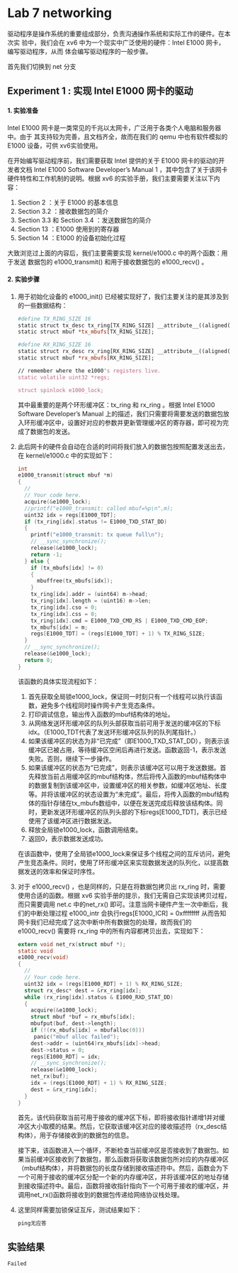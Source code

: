 # Lab 7 networking

驱动程序是操作系统的重要组成部分，负责沟通操作系统和实际工作的硬件。在本次实 验中，我们会在 xv6 中为一个现实中广泛使用的硬件：Intel E1000 网卡，编写驱动程序，从而 体会编写驱动程序的一般步骤。

首先我们切换到 net 分支



## Experiment 1 : 实现 Intel E1000 网卡的驱动

#### 1. 实验准备

Intel E1000 网卡是一类常见的千兆以太网卡，广泛用于各类个人电脑和服务器中。由于 其支持较为完善，且文档齐全，故而在我们的 qemu 中也有软件模拟的 E1000 设备，可供 xv6实验使用。

在开始编写驱动程序前，我们需要获取 Intel 提供的关于 E1000 网卡的驱动的开发者文档 Intel E1000 Software Developer’s Manual 1 ，其中包含了关于该网卡硬件特性和工作机制的说明。根据 xv6 的实验手册，我们主要需要关注以下内容：

1. Section 2 ：关于 E1000 的基本信息
2. Section 3.2 ：接收数据包的简介
3. Section 3.3 和 Section 3.4 ：发送数据包的简介
4. Section 13 ：E1000 使用到的寄存器
5. Section 14 ：E1000 的设备初始化过程

大致浏览过上面的内容后，我们主要需要实现 kernel/e1000.c 中的两个函数：用于发送 数据包的 e1000_transmit() 和用于接收数据包的 e1000_recv() 。

#### 2. 实验步骤

1. 用于初始化设备的 e1000_init() 已经被实现好了，我们主要关注的是其涉及到的一些数据结构：

   ```perl
   #define TX_RING_SIZE 16
   static struct tx_desc tx_ring[TX_RING_SIZE] __attribute__((aligned(16)));
   static struct mbuf *tx_mbufs[TX_RING_SIZE];
   
   #define RX_RING_SIZE 16
   static struct rx_desc rx_ring[RX_RING_SIZE] __attribute__((aligned(16)));
   static struct mbuf *rx_mbufs[RX_RING_SIZE];
   
   // remember where the e1000's registers live.
   static volatile uint32 *regs;
   
   struct spinlock e1000_lock;
   ```

   其中最重要的是两个环形缓冲区：tx_ring 和 rx_ring 。根据 Intel E1000 Software Developer’s Manual 上的描述，我们只需要将需要发送的数据包放入环形缓冲区中，设置好对应的参数并更新管理缓冲区的寄存器，即可视为完成了数据包的发送。

2. 此后网卡的硬件会自动在合适的时间将我们放入的数据包按照配置发送出去，在 kernel/e1000.c 中的实现如下：

   ```c
   int
   e1000_transmit(struct mbuf *m)
   {
     //
     // Your code here.
     acquire(&e1000_lock);
     //printf("e1000_transmit: called mbuf=%p\n",m);
     uint32 idx = regs[E1000_TDT];
     if (tx_ring[idx].status != E1000_TXD_STAT_DD)
     {
       printf("e1000_transmit: tx queue full\n");
       // __sync_synchronize();
       release(&e1000_lock);
       return -1;
     } else {
       if (tx_mbufs[idx] != 0)
       {
         mbuffree(tx_mbufs[idx]);
       }
       tx_ring[idx].addr = (uint64) m->head;
       tx_ring[idx].length = (uint16) m->len;
       tx_ring[idx].cso = 0;
       tx_ring[idx].css = 0;
       tx_ring[idx].cmd = E1000_TXD_CMD_RS | E1000_TXD_CMD_EOP;
       tx_mbufs[idx] = m;
       regs[E1000_TDT] = (regs[E1000_TDT] + 1) % TX_RING_SIZE;
     }
     // __sync_synchronize();
     release(&e1000_lock);
     return 0;
   }
   ```

   该函数的具体实现流程如下：

   1. 首先获取全局锁e1000_lock，保证同一时刻只有一个线程可以执行该函数，避免多个线程同时操作网卡产生竞态条件。
   2. 打印调试信息，输出传入函数的mbuf结构体的地址。
   3. 从网络发送环形缓冲区的队列头部获取当前可用于发送的缓冲区的下标idx。（E1000_TDT代表了发送环形缓冲区队列的队列尾指针。）
   4. 如果该缓冲区的状态为非“已完成”（即E1000_TXD_STAT_DD），则表示该缓冲区已被占用，等待缓冲区空闲后再进行发送。函数返回-1，表示发送失败。否则，继续下一步操作。
   5. 如果该缓冲区的状态为“已完成”，则表示该缓冲区可以用于发送数据。首先释放当前占用缓冲区的mbuf结构体，然后将传入函数的mbuf结构体中的数据复制到该缓冲区中，设置缓冲区的相关参数，如缓冲区地址、长度等。并将该缓冲区的状态设置为“未完成”。最后，将传入函数的mbuf结构体的指针存储在tx_mbufs数组中，以便在发送完成后释放该结构体。同时，更新发送环形缓冲区的队列头部的下标regs[E1000_TDT]，表示已经使用了该缓冲区进行数据发送。
   6. 释放全局锁e1000_lock，函数调用结束。
   7. 返回0，表示数据发送成功。

   在该函数中，使用了全局锁e1000_lock来保证多个线程之间的互斥访问，避免产生竞态条件。同时，使用了环形缓冲区来实现数据发送的队列化，以提高数据发送的效率和保证时序性。

3. 对于 e1000_recv() ，也是同样的，只是在将数据包拷贝出 rx_ring 时，需要使用合适的函数。根据 xv6 实验手册的提示，我们无需自己实现该拷贝过程，而只需要调用 net.c 中的net_rx() 即可。注意当网卡硬件产生一次中断后，我们的中断处理过程 e1000_intr 会执行regs[E1000_ICR] = 0xffffffff 从而告知网卡我们已经完成了这次中断中所有数据包的处理，故而我们的 e1000_recv() 需要将 rx_ring 中的所有内容都拷贝出去，实现如下：

   ```c
   extern void net_rx(struct mbuf *);
   static void
   e1000_recv(void)
   {
     //
     // Your code here.
     uint32 idx = (regs[E1000_RDT] + 1) % RX_RING_SIZE;
     struct rx_desc* dest = &rx_ring[idx];
     while (rx_ring[idx].status & E1000_RXD_STAT_DD)
     {
       acquire(&e1000_lock);
       struct mbuf *buf = rx_mbufs[idx];
       mbufput(buf, dest->length);
       if (!(rx_mbufs[idx] = mbufalloc(0)))
   	    panic("mbuf alloc failed");
       dest->addr = (uint64)rx_mbufs[idx]->head;
       dest->status = 0;
       regs[E1000_RDT] = idx;
       // __sync_synchronize();
       release(&e1000_lock);
       net_rx(buf);
       idx = (regs[E1000_RDT] + 1) % RX_RING_SIZE;
       dest = &rx_ring[idx];
     }
   }
   ```

   首先，该代码获取当前可用于接收的缓冲区下标，即将接收指针递增1并对缓冲区大小取模的结果。然后，它获取该缓冲区对应的接收描述符（rx_desc结构体），用于存储接收到的数据包的信息。

   接下来，该函数进入一个循环，不断检查当前缓冲区是否接收到了数据包。如果当前缓冲区接收到了数据包，那么函数将获取该数据包所对应的内存缓冲区（mbuf结构体），并将数据包的长度存储到接收描述符中。然后，函数会为下一个可用于接收的缓冲区分配一个新的内存缓冲区，并将该缓冲区的地址存储到接收描述符中。最后，函数将接收指针指向下一个可用于接收的缓冲区，并调用net_rx()函数将接收到的数据包传递给网络协议栈处理。

4. 这里同样需要加锁保证互斥，测试结果如下：

   ```cmd
   ping无应答
   ```

   



## 实验结果

```cmd
Failed
```

